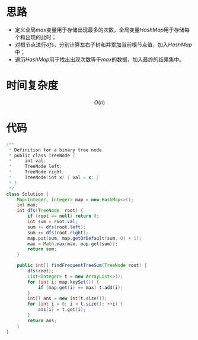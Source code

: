 # 思路

* 定义全局$max$变量用于存储出现最多的次数，全局变量$HashMap$用于存储每个和出现的此时；
* 对根节点进行$dfs$，分别计算左右子树和并累加当前根节点值，加入$HashMap$中；
* 遍历$HashMap$用于找出出现次数等于$max$的数据，加入最终的结果集中。

# 时间复杂度

$$
O(n)
$$

# 代码

```java
/**
 * Definition for a binary tree node.
 * public class TreeNode {
 *     int val;
 *     TreeNode left;
 *     TreeNode right;
 *     TreeNode(int x) { val = x; }
 * }
 */
class Solution {
    Map<Integer, Integer> map = new HashMap<>();
    int max;
    int dfs(TreeNode  root) {
        if (root == null) return 0;
        int sum = root.val;
        sum += dfs(root.left);
        sum += dfs(root.right);
        map.put(sum, map.getOrDefault(sum, 0) + 1);
        max = Math.max(max, map.get(sum));
        return sum;
    }

    public int[] findFrequentTreeSum(TreeNode root) {
        dfs(root);
        List<Integer> t = new ArrayList<>();
        for (int i: map.keySet()) {
            if (map.get(i) == max) t.add(i);
        }
        int[] ans = new int[t.size()];
        for (int i = 0; i < t.size(); ++i) {
            ans[i] = t.get(i);
        }
        return ans;
    }
}
```

